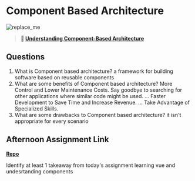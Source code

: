 # Component Based Architecture

![replace_me](https://codeworks.blob.core.windows.net/public/assets/img/illustrations/placeholder.svg)

> **📖 [Understanding Component-Based Architecture](https://codeworksacademy.com/fs-student-guide/resources/wk6/01-Component-Based-Architecture)**

## Questions

1. What is Component based architecture?
a framework for building software based on reusable components
2. What are some benefits of Component based architecture?
More Control and Lower Maintenance Costs. Say goodbye to searching for other applications where similar code might be used. ...
Faster Development to Save Time and Increase Revenue. ...
Take Advantage of Specialized Skills.
3. What are some drawbacks to Component based architecture?
 it isn't appropriate for every scenario
## Afternoon Assignment Link

**[Repo](https://github.com/JacobNeitzell/VueTemp.git)**

Identify at least 1 takeaway from today's assignment
learning vue and undesrtanding components
